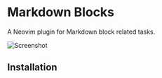 # Markdown Blocks

A Neovim plugin for Markdown block related tasks.

![Screenshot](screenshot-1.png)

## Installation
